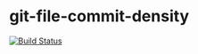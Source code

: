 # git-file-commit-density

[![Build Status](https://travis-ci.org/sshilpika/git-file-commit-density.svg?branch=master)](https://travis-ci.org/sshilpika/git-file-commit-density)